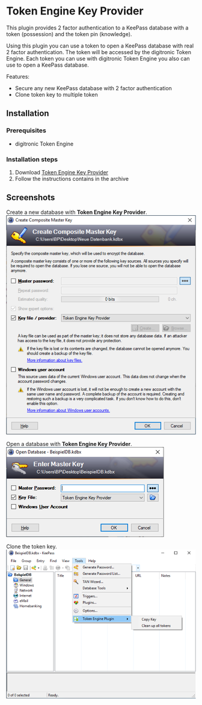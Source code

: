 # Token Engine Key Provider

This plugin provides 2 factor authentication to a KeePass database with a token (possession) and the token pin (knowledge).

Using this plugin you can use a token to open a KeePass database with real 2 factor authentication. The token will be accessed by the digitronic Token Engine. Each token you can use with digitronic Token Engine you also can use to open a KeePass database.

Features:
- Secure any new KeePass database with 2 factor authentication
- Clone token key to multiple token

## Installation

### Prerequisites

- digitronic Token Engine

### Installation steps
1. Download [Token Engine Key Provider](https://2-faktor-authentifizierung.de/download/TokenEngineKeePassPlugin.zip)
2. Follow the instructions contains in the archive

## Screenshots
Create a new database with **Token Engine Key Provider**.  
![database_create](.github/media/database_create.png)

Open a database with **Token Engine Key Provider**.  
![database_open](.github/media/database_open.png)

Clone the token key.  
![database_opened](.github/media/database_opened.png)
